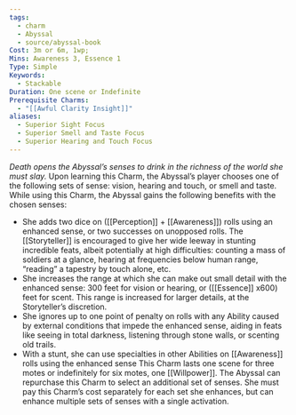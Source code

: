 ```yaml
---
tags:
  - charm
  - Abyssal
  - source/abyssal-book
Cost: 3m or 6m, 1wp;
Mins: Awareness 3, Essence 1
Type: Simple
Keywords:
  - Stackable
Duration: One scene or Indefinite
Prerequisite Charms:
  - "[[Awful Clarity Insight]]"
aliases:
  - Superior Sight Focus
  - Superior Smell and Taste Focus
  - Superior Hearing and Touch Focus
---
```

*Death opens the Abyssal’s senses to drink in the richness of the world she must slay.*
Upon learning this Charm, the Abyssal’s player chooses one of the following sets of sense: vision, hearing and touch, or smell and taste. While using this Charm, the Abyssal gains the following benefits with the chosen senses:
 - She adds two dice on ([[Perception]] + [[Awareness]]) rolls using an enhanced sense, or two successes on unopposed rolls. The [[Storyteller]] is encouraged to give her wide leeway in stunting incredible feats, albeit potentially at high difficulties: counting a mass of soldiers at a glance, hearing at frequencies below human range, “reading” a tapestry by touch alone, etc.
 - She increases the range at which she can make out small detail with the enhanced sense: 300 feet for vision or hearing, or ([[Essence]] x600) feet for scent. This range is increased for larger details, at the Storyteller’s discretion.
 - She ignores up to one point of penalty on rolls with any Ability caused by external conditions that impede the enhanced sense, aiding in feats like seeing in total darkness, listening through stone walls, or scenting old trails.
 - With a stunt, she can use specialties in other Abilities on [[Awareness]] rolls using the enhanced sense This Charm lasts one scene for three motes or indefinitely for six motes, one [[Willpower]].
The Abyssal can repurchase this Charm to select an additional set of senses. She must pay this Charm’s cost separately for each set she enhances, but can enhance multiple sets of senses with a single activation.